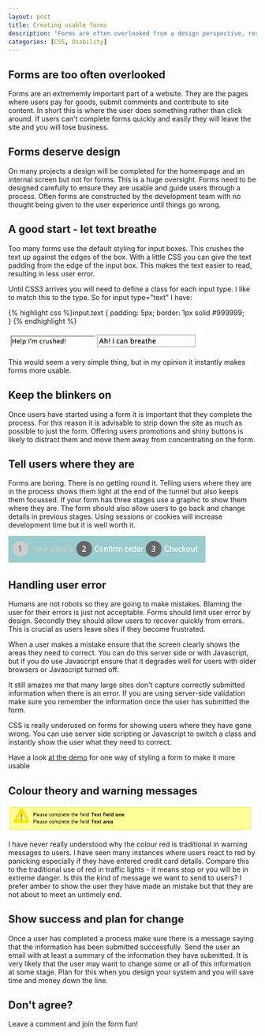 ```yaml
--- 
layout: post
title: Creating usable forms
description: "Forms are often overlooked from a design perspective, resulting in frustrated users. With a bit of CSS and minimal effort you can easily make your forms more usable. "
categories: [CSS, Usability]
---
```

## Forms are too often overlooked

Forms are an extrememly important part of a website. They are the pages where users pay for goods, submit comments and contribute to site content. In short this is where the user does something rather than click around. If users can't complete forms quickly and easily they will leave the site and you will lose business. 
## Forms deserve design

On many projects a design will be completed for the homempage and an internal screen but not for forms. This is a huge oversight. Forms need to be designed carefully to ensure they are usable and guide users through a process. Often forms are constructed by the development team with no thought being given to the user experience until things go wrong.

## A good start - let text breathe

Too many forms use the default styling for input boxes. This crushes the text up against the edges of the box. With a little CSS you can give the text padding from the edge of the input box. This makes the text easier to read, resulting in less user error.

Until CSS3 arrives you will need to define a class for each input type. I like to match this to the type. So for input type="text" I have: 

{% highlight css %}input.text	{
  padding: 5px;
  border: 1px solid #999999;	
}
{% endhighlight %}

![Forms that breathe][1] 

This would seem a very simple thing, but in my opinion it instantly makes forms more usable. 

## Keep the blinkers on

Once users have started using a form it is important that they complete the process. For this reason it is advisable to strip down the site as much as possible to just the form. Offering users promotions and shiny buttons is likely to distract them and move them away from concentrating on the form.

## Tell users where they are

Forms are boring. There is no getting round it. Telling users where they are in the process shows them light at the end of the tunnel but also keeps them focussed. If your form has three stages use a graphic to show them where they are. The form should also allow users to go back and change details in previous stages. Using sessions or cookies will increase development time but it is well worth it. 

![Progress bar][2] 

## Handling user error

Humans are not robots so they are going to make mistakes. Blaming the user for their errors is just not acceptable. Forms should limit user error by design. Secondly they should allow users to recover quickly from errors. This is crucial as users leave sites if they become frustrated.

When a user makes a mistake ensure that the screen clearly shows the areas they need to correct. You can do this server side or with Javascript, but if you do use Javascript ensure that it degrades well for users with older browsers or Javascript turned off. 

It still amazes me that many large sites don't capture correctly submitted information when there is an error. If you are using server-side validation make sure you remember the information once the user has submitted the form. 

CSS is really underused on forms for showing users where they have gone wrong. You can use server side scripting or Javascript to switch a class and instantly show the user what they need to correct.

Have a look [at the demo][3] for one way of styling a form to make it more usable

## Colour theory and warning messages

![Warning message][4] 

I have never really understood why the colour red is traditional in warning messages to users. I have seen many instances where users react to red by panicking especially if they have entered credit card details. Compare this to the traditional use of red in traffic lights - it means stop or you will be in extreme danger. Is this the kind of message we want to send to users? I prefer amber to show the user they have made an mistake but that they are not about to meet an untimely end. 

## Show success and plan for change

Once a user has completed a process make sure there is a message saying that the information has been submitted successfully. Send the user an email with at least a summary of the information they have submitted. It is very likely that the user may want to change some or all of this information at some stage. Plan for this when you design your system and you will save time and money down the line.

## Don't agree?

Leave a comment and join the form fun!

 [1]: /images/articles/forms_breathe.png "Forms that breathe"
 [2]: /images/articles/progress_bar.gif "Progress bar"
 [3]: http://www.shapeshed.com/examples/creating-usable-forms/
 [4]: /images/articles/warning_message.png "Warning message"

